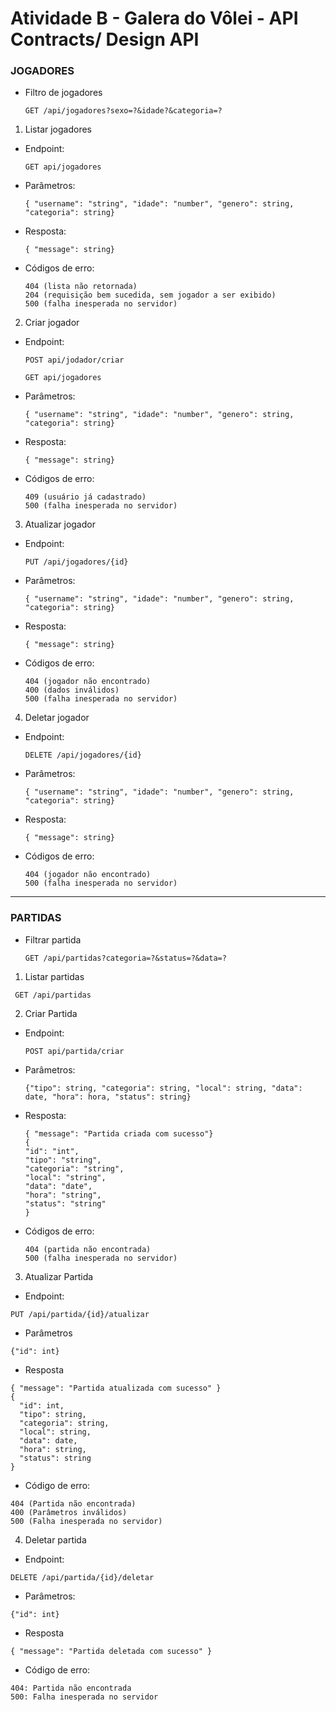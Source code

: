 # Atividade B - Galera do Vôlei - API Contracts/ Design API

### **JOGADORES**
- Filtro de jogadores
  ```
  GET /api/jogadores?sexo=?&idade?&categoria=?
  ```

1. Listar jogadores
- Endpoint:
  ```
  GET api/jogadores
  ```
- Parâmetros:
  ```
  { "username": "string", "idade": "number", "genero": string, "categoria": string}
  ```
- Resposta:
  ```
  { "message": string}
  ```
- Códigos de erro:
  ```
  404 (lista não retornada)
  204 (requisição bem sucedida, sem jogador a ser exibido)
  500 (falha inesperada no servidor)
  ```

2. Criar jogador
- Endpoint:
  ```
  POST api/jodador/criar
  ```
  ```
  GET api/jogadores
  ```
- Parâmetros:
  ```
  { "username": "string", "idade": "number", "genero": string, "categoria": string}
  ```
- Resposta:
  ```
  { "message": string}
  ```
- Códigos de erro:
  ```
  409 (usuário já cadastrado)
  500 (falha inesperada no servidor)
  ```

3. Atualizar jogador
- Endpoint:
  ```
  PUT /api/jogadores/{id}
  ```
- Parâmetros:
  ```
  { "username": "string", "idade": "number", "genero": string, "categoria": string}
  ```
- Resposta:
  ```
  { "message": string}
  ```
- Códigos de erro:
  ```
  404 (jogador não encontrado)
  400 (dados inválidos)
  500 (falha inesperada no servidor)
  ```

4. Deletar jogador
- Endpoint:
  ```
  DELETE /api/jogadores/{id}
  ```
- Parâmetros:
  ```
  { "username": "string", "idade": "number", "genero": string, "categoria": string}
  ```
- Resposta:
  ```
  { "message": string}
  ```
- Códigos de erro:
  ```
  404 (jogador não encontrado)
  500 (falha inesperada no servidor)
  ```
---

### **PARTIDAS**
- Filtrar partida
  ```
  GET /api/partidas?categoria=?&status=?&data=?
  ```
1. Listar partidas
 ```
  GET /api/partidas
 ```
2. Criar Partida
- Endpoint:
  ```
  POST api/partida/criar
  ```
- Parâmetros:
  ```
  {"tipo": string, "categoria": string, "local": string, "data": date, "hora": hora, "status": string}
  ```
- Resposta:
  ```
  { "message": "Partida criada com sucesso"}
  {
  "id": "int",
  "tipo": "string",
  "categoria": "string",
  "local": "string",
  "data": "date",
  "hora": "string",
  "status": "string"
  }
  ```
- Códigos de erro:
  ```
  404 (partida não encontrada)
  500 (falha inesperada no servidor)
  ```
3. Atualizar Partida
 - Endpoint:
  ```
  PUT /api/partida/{id}/atualizar
  ```
 - Parâmetros
  ```
  {"id": int}
  ```
 - Resposta
  ```
  { "message": "Partida atualizada com sucesso" }
  {
    "id": int,
    "tipo": string,
    "categoria": string,
    "local": string,
    "data": date,
    "hora": string,
    "status": string
  }
  ```
 - Código de erro:
  ```
  404 (Partida não encontrada)
  400 (Parâmetros inválidos)
  500 (Falha inesperada no servidor)
  ```
4. Deletar partida
 - Endpoint:
  ```
  DELETE /api/partida/{id}/deletar
  ```
 - Parâmetros:
  ```
  {"id": int}
  ```
 - Resposta
  ```
  { "message": "Partida deletada com sucesso" }
  ```
 - Código de erro:
  ```
  404: Partida não encontrada
  500: Falha inesperada no servidor
  ```
